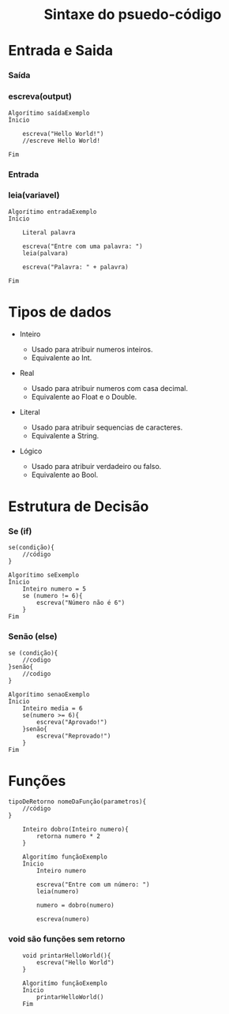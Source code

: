 <h1 align="center">Sintaxe do psuedo-código</h1>

# Entrada e Saida
### Saída

<h3> <strong> escreva(output)</strong> </h3>

```
Algorítimo saídaExemplo
Ìnicio

    escreva("Hello World!")
    //escreve Hello World!

Fim
```
### Entrada

<h3> <strong>leia(variavel)</strong> </h3>

```
Algorítimo entradaExemplo
Início

    Literal palavra

    escreva("Entre com uma palavra: ")
    leia(palvara)

    escreva("Palavra: " + palavra)

Fim

```

# Tipos de dados
* Inteiro
    - Usado para atribuir numeros inteiros.
    - Equivalente ao Int.

* Real 
    - Usado para atribuir numeros com casa decimal.
    - Equivalente ao Float e o Double.

* Literal
    - Usado para atribuir sequencias de caracteres.
    - Equivalente a String.

* Lógico
    - Usado para atribuir verdadeiro ou falso.
    - Equivalente ao Bool.

# Estrutura de Decisão

### Se (if)
```
se(condição){
    //código
}
```

```
Algorítimo seExemplo
Ìnicio
    Inteiro numero = 5
    se (numero != 6){
        escreva("Número não é 6")
    }
Fim
```

### Senão (else)

```
se (condição){
    //codigo
}senão{
    //codigo
}
```

```
Algorítimo senaoExemplo
Ìnicio
    Inteiro media = 6
    se(numero >= 6){
        escreva("Aprovado!")
    }senão{
        escreva("Reprovado!")
    }
Fim
```

# Funções
```
tipoDeRetorno nomeDaFunção(parametros){
    //código
}
```

```
    Inteiro dobro(Inteiro numero){
        retorna numero * 2
    }

    Algoritímo funçãoExemplo
    Ìnicio
        Inteiro numero

        escreva("Entre com um número: ")
        leia(numero)

        numero = dobro(numero)

        escreva(numero)
````

### void são funções sem retorno
```
    void printarHelloWorld(){
        escreva("Hello World")
    }

    Algoritímo funçãoExemplo
    Ìnicio
        printarHelloWorld()
    Fim
````
